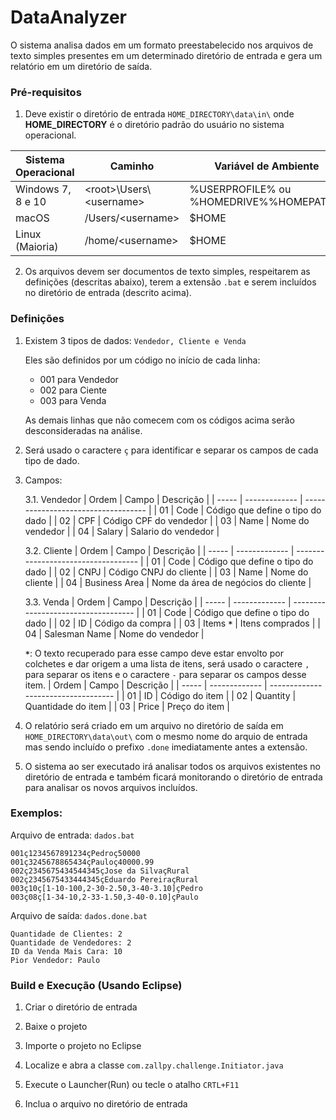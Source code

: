 # DataAnalyzer

O sistema analisa dados em um formato preestabelecido nos arquivos de texto simples presentes em um determinado diretório de entrada e gera um relatório em um diretório de saída.

### Pré-requisitos

1. Deve existir o diretório de entrada `HOME_DIRECTORY\data\in\` onde **HOME_DIRECTORY** é o diretório padrão do usuário no sistema operacional.

| Sistema Operacional | Caminho                     | Variável de Ambiente                   | Exemplo          |
| ------------------- | --------------------------- | -------------------------------------- | ---------------- |
| Windows 7, 8 e 10   | \<root\>\Users\\<username\> | %USERPROFILE% ou %HOMEDRIVE%%HOMEPATH% | C:\Users\chesley |
| macOS               | /Users/\<username\>         | $HOME                                  | /Users/chesley   |
| Linux (Maioria)     | /home/\<username\>          | $HOME                                  | /home/chesley    |

2. Os arquivos devem ser documentos de texto simples, respeitarem as definições (descritas abaixo), terem a extensão `.bat` e serem incluídos no diretório de entrada (descrito acima).

### Definições

1. Existem 3 tipos de dados: `Vendedor, Cliente e Venda`
   
   Eles são definidos por um código no início de cada linha:
   - 001 para Vendedor
   - 002 para Ciente
   - 003 para Venda
   
   As demais linhas que não comecem com os códigos acima serão desconsideradas na análise.

2. Será usado o caractere `ç` para identificar e separar os campos de cada tipo de dado.

3. Campos:

   3.1. Vendedor
   | Ordem | Campo         | Descrição                           | 
   | ----- | ------------- | ----------------------------------- |
   | 01    | Code          | Código que define o tipo do dado    |
   | 02    | CPF           | Código CPF do vendedor              |
   | 03    | Name          | Nome do vendedor                    |
   | 04    | Salary        | Salario do vendedor                 |


   3.2. Cliente
   | Ordem | Campo         | Descrição                           |
   | ----- | ------------- | ----------------------------------- |
   | 01    | Code          | Código que define o tipo do dado    |
   | 02    | CNPJ          | Código CNPJ do cliente              |
   | 03    | Name          | Nome do cliente                     |
   | 04    | Business Area | Nome da área de negócios do cliente |
   
   
   3.3. Venda
   | Ordem | Campo         | Descrição                           |
   | ----- | ------------- | ----------------------------------- |
   | 01    | Code          | Código que define o tipo do dado    |
   | 02    | ID            | Código da compra                    |
   | 03    | Items **`*`** | Itens comprados                     |
   | 04    | Salesman Name | Nome do vendedor                    |
   
   **`*`**: O texto recuperado para esse campo deve estar envolto por colchetes e dar origem a uma lista de itens, será usado o caractere `,` para separar os itens e o caractere `-` para separar os campos desse item.
   | Ordem | Campo         | Descrição                           |
   | ----- | ------------- | ----------------------------------- |
   | 01    | ID            | Código do item                      |
   | 02    | Quantity      | Quantidade do item                  |
   | 03    | Price         | Preço do item                       |

4. O relatório será criado em um arquivo no diretório de saída em `HOME_DIRECTORY\data\out\` com o mesmo nome do arquio de entrada mas sendo incluído o prefixo `.done` imediatamente antes a extensão.

5. O sistema ao ser executado irá analisar todos os arquivos existentes no diretório de entrada e também ficará monitorando o diretório de entrada para analisar os novos arquivos incluídos.

### Exemplos:

   Arquivo de entrada: `dados.bat`
   ```
   001ç1234567891234çPedroç50000
   001ç3245678865434çPauloç40000.99
   002ç2345675434544345çJose da SilvaçRural
   002ç2345675433444345çEduardo PereiraçRural
   003ç10ç[1-10-100,2-30-2.50,3-40-3.10]çPedro
   003ç08ç[1-34-10,2-33-1.50,3-40-0.10]çPaulo
   ```
   
   Arquivo de saída: `dados.done.bat`
   ```
   Quantidade de Clientes: 2
   Quantidade de Vendedores: 2
   ID da Venda Mais Cara: 10
   Pior Vendedor: Paulo
   ```

### Build e Execução (Usando Eclipse)

1. Criar o diretório de entrada

2. Baixe o projeto

3. Importe o projeto no Eclipse

4. Localize e abra a classe `com.zallpy.challenge.Initiator.java`

5. Execute o Launcher(Run) ou tecle o atalho `CRTL+F11`

6. Inclua o arquivo no diretório de entrada
